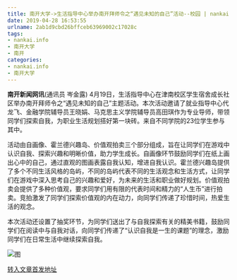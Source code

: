 ```yaml
---
title: 南开大学->生活指导中心举办南开拜师令之“遇见未知的自己”活动--校园 | nankai.info
date: 2019-04-28 16:53:55
urlname: 2ab1d9cbd26bffceb63969002c17028c
tags: 
- nankai.info
- 南开大学
- 南开
categories:
- nankai.info
- 南开大学
---
```


**南开新闻网讯**(通讯员 岑金露) 4月19日，生活指导中心在津南校区学生宿舍成长社区举办南开拜师令之“遇见未知的自己”主题活动。本次活动邀请了就业指导中心代龙飞、金融学院辅导员王晓娟、马克思主义学院辅导员高田琪作为专业导师，带领同学们探索自我，为职业生活规划搭好第一块砖。来自不同学院的23位学生参与其中。

活动由自画像、霍兰德兴趣岛、价值观拍卖三个部分组成，旨在让同学们在游戏中认识自我、探索兴趣和明晰价值，助力学生成长。自画像环节鼓励同学们在纸上画出心中的自己，通过直观的图画表露自我认知，增进自我认识。霍兰德兴趣岛提供了多个不同生活风格的岛屿，不同的岛屿代表不同的生活观念和生活方式，让同学们在游戏中深入思考自己的兴趣和爱好，为未来的生活和职业做好规划。价值观拍卖会提供了多种价值观，要求同学们用有限的代表时间和精力的“人生币”进行拍卖。竞拍激发了同学们探索价值观的内在动力，向同学们传递了珍惜时间，热爱生活的观念。

本次活动还设置了抽奖环节，为同学们送出了与自我探索有关的精美书籍，鼓励同学们在阅读中与自我对话，向同学们传递了“认识自我是一生的课题”的理念，激励同学们在日常生活中继续探索自我。

![图](http://news.nankai.edu.cn/pic/0/00/35/04/350484_069527.png)

[转入文章首发地址](http://news.nankai.edu.cn/qqxy/system/2019/04/22/000446456.shtml)